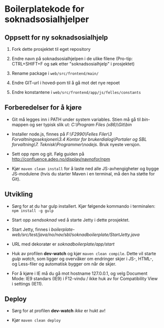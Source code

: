 Boilerplatekode for soknadsosialhjelper
================

## Oppsett for ny soknadsosialhjelp

1. Fork dette prosjektet til eget repository

2. Endre navn på soknadsosialhjelpen i de ulike filene (Pro-tip: CTRL+SHIFT+F og søk etter "soknadsosialhjelp" i prosjektet)

3. Rename package i `web/src/frontend/main/`

4. Endre GIT-url i hoved-pom til å gå mot det nye repoet

5. Endre konstantene i `web/src/frontend/app/js/felles/constants`

## Forberedelser for å kjøre

* Git må legges inn i PATH under system variables. Stien må gå til *bin*-mappen og ser typisk slik ut: *C:\Program Files (x86)\Git\bin*

* Installer node.js, finnes på *F:\F2990\Felles Filer\3 Forvaltningsseksjonen\3.4 Kontor for brukerdialog\Portaler og SBL forvaltning\7. Teknisk\Programmer\nodejs*. Bruk nyeste versjon.

* Sett opp npm og git. Følg guiden på http://confluence.adeo.no/display/navnofor/npm

* Kjør `maven clean install` for å laste ned alle JS-avhengigheter og bygge JS-modulene (hvis du starter Maven i en terminal, må den ha støtte for Git).

## Utvikling

* Sørg for at du har gulp installert. Kjør følgende kommando i terminalen: `npm install -g gulp`

* Start opp *sendsoknad* ved å starte Jetty i dette prosjektet.

* Start Jetty, finnes i *boilerplate-web/src/test/java/no/nav/sbl/soknadboilerplate/StartJetty.java*

* URL med dekoratør er *soknadboilerplate/app/start*

* Huk av profilen **dev-watch** og kjør `maven clean compile`. Dette vil starte *gulp watch*, som ligger og overvåker om endringer skjer i JS-, HTML-, og Less-filer og automatisk bygger om når de skjer.

* For å kjøre i IE må du gå mot hostname 127.0.0.1, og velg Document Mode: IE9 standars (IE9) i F12-vindu / ikke huk av for Compatibility View i settings (IE11).

## Deploy

* Sørg for at profilen **dev-watch** *ikke* er hukt av!

* Kjør `maven clean deploy`